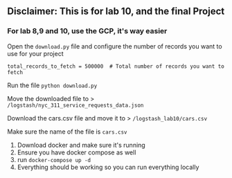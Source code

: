 ## Disclaimer: This is for lab 10, and the final Project

### For lab 8,9 and 10, use the GCP, it's way easier

Open the `download.py` file and configure the number of records you want to use for your project

```
total_records_to_fetch = 500000  # Total number of records you want to fetch
```

Run the file `python download.py`

Move the downloaded file to > `/logstash/nyc_311_service_requests_data.json`

Download the cars.csv file and move it to  > `/logstash_lab10/cars.csv`

Make sure the name of the file is `cars.csv`


1. Download docker and make sure it's running
2. Ensure you have docker compose as well
3. run `docker-compose up -d`
4. Everything should be working so you can run everything locally